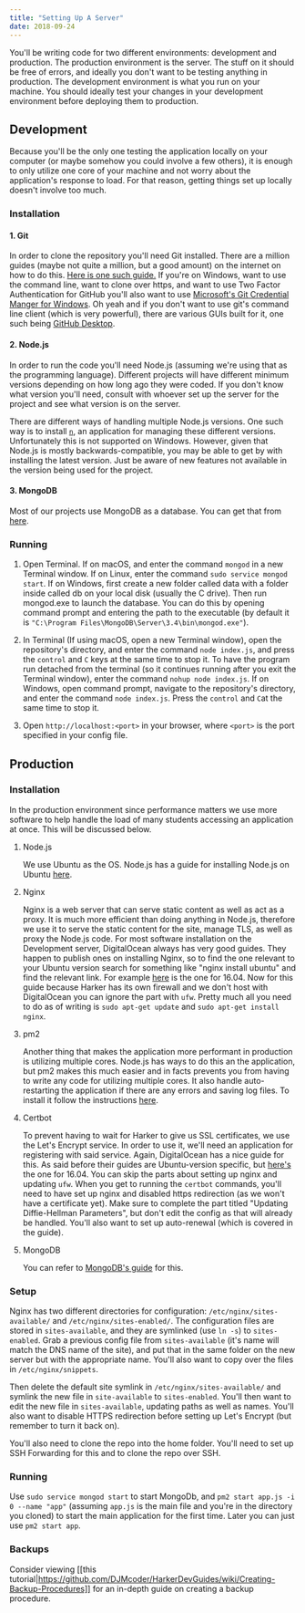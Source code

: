 ```yaml
---
title: "Setting Up A Server"
date: 2018-09-24
---
```


You'll be writing code for two different environments: development and production. The production environment is the server. The stuff on it should be free of errors, and ideally you don't want to be testing anything in production. The development environment is what you run on your machine. You should ideally test your changes in your development environment before deploying them to production.

## Development

Because you'll be the only one testing the application locally on your computer (or maybe somehow you could involve a few others), it is enough to only utilize one core of your machine and not worry about the application's response to load. For that reason, getting things set up locally doesn't involve too much.

### Installation

#### 1. Git

In order to clone the repository you'll need Git installed. There are a million guides (maybe not quite a million, but a good amount) on the internet on how to do this. [Here is one such guide.](https://git-scm.com/book/en/v2/Getting-Started-Installing-Git) If you're on Windows, want to use the command line, want to clone over https, and want to use Two Factor Authentication for GitHub you'll also want to use [Microsoft's Git Credential Manger for Windows](https://github.com/Microsoft/Git-Credential-Manager-for-Windows]). Oh yeah and if you don't want to use git's command line client (which is very powerful), there are various GUIs built for it, one such being [GitHub Desktop](https://desktop.github.com/).

#### 2. Node.js

In order to run the code you'll need Node.js (assuming we're using that as the programming language). Different projects will have different minimum versions depending on how long ago they were coded. If you don't know what version you'll need, consult with whoever set up the server for the project and see what version is on the server.

There are different ways of handling multiple Node.js versions. One such way is to install [`n`](https://github.com/tj/n), an application for managing these different versions. Unfortunately this is not supported on Windows. However, given that Node.js is mostly backwards-compatible, you may be able to get by with installing the latest version. Just be aware of new features not available in the version being used for the project.

#### 3. MongoDB

Most of our projects use MongoDB as a database. You can get that from [here](https://www.mongodb.com/download-center#community).

### Running

1. Open Terminal. If on macOS, and enter the command `mongod` in a new Terminal window. If on Linux, enter the command `sudo service mongod start`. If on Windows, first create a new folder called data with a folder inside called db on your local disk (usually the C drive). Then run mongod.exe to launch the database. You can do this by opening command prompt and entering the path to the executable (by default it is `"C:\Program Files\MongoDB\Server\3.4\bin\mongod.exe"`).

2. In Terminal (If using macOS, open a new Terminal window), open the repository's directory, and enter the command `node index.js`, and press the `control` and `C` keys at the same time to stop it. To have the program run detached from the terminal (so it continues running after you exit the Terminal window), enter the command `nohup node index.js`. If on Windows, open command prompt, navigate to the repository's directory, and enter the command `node index.js`. Press the `control` and `C`at the same time to stop it.

3. Open `http://localhost:<port>` in your browser, where `<port>` is the port specified in your config file.

## Production

### Installation

In the production environment since performance matters we use more software to help handle the load of many students accessing an application at once. This will be discussed below.

1. Node.js

    We use Ubuntu as the OS. Node.js has a guide for installing Node.js on Ubuntu [here](https://nodejs.org/en/download/package-manager/#debian-and-ubuntu-based-linux-distributions).

2. Nginx

    Nginx is a web server that can serve static content as well as act as a proxy. It is much more efficient than doing anything in Node.js, therefore we use it to serve the static content for the site, manage TLS, as well as proxy the Node.js code. For most software installation on the Development server, DigitalOcean always has very good guides. They happen to publish ones on installing Nginx, so to find the one relevant to your Ubuntu version search for something like "nginx install ubuntu" and find the relevant link. For example [here](https://www.digitalocean.com/community/tutorials/how-to-install-nginx-on-ubuntu-16-04) is the one for 16.04. Now for this guide because Harker has its own firewall and we don't host with DigitalOcean you can ignore the part with `ufw`. Pretty much all you need to do as of writing is `sudo apt-get update` and `sudo apt-get install nginx`.

3. pm2

    Another thing that makes the application more performant in production is utilizing multiple cores. Node.js has ways to do this an the application, but pm2 makes this much easier and in facts prevents you from having to write any code for utilizing multiple cores. It also handle auto-restarting the application if there are any errors and saving log files. To install it follow the instructions [here](http://pm2.keymetrics.io/docs/usage/quick-start/#installation).

4. Certbot

    To prevent having to wait for Harker to give us SSL certificates, we use the Let's Encrypt service. In order to use it, we'll need an application for registering with said service. Again, DigitalOcean has a nice guide for this. As said before their guides are Ubuntu-version specific, but [here's](https://www.digitalocean.com/community/tutorials/how-to-secure-nginx-with-let-s-encrypt-on-ubuntu-16-04) the one for 16.04. You can skip the parts about setting up nginx and updating `ufw`. When you get to running the `certbot` commands, you'll need to have set up nginx and disabled https redirection (as we won't have a certificate yet). Make sure to complete the part titled "Updating Diffie-Hellman Parameters", but don't edit the config as that will already be handled. You'll also want to set up auto-renewal (which is covered in the guide).

5. MongoDB

    You can refer to [MongoDB's guide](https://docs.mongodb.com/v3.0/tutorial/install-mongodb-on-ubuntu/) for this.

### Setup

Nginx has two different directories for configuration: `/etc/nginx/sites-available/` and `/etc/nginx/sites-enabled/`. The configuration files are stored in `sites-available`, and they are symlinked (use `ln -s`) to `sites-enabled`. Grab a previous config file from `sites-available` (it's name will match the DNS name of the site), and put that in the same folder on the new server but with the appropriate name. You'll also want to copy over the files in `/etc/nginx/snippets`.

Then delete the default site symlink in `/etc/nginx/sites-available/` and symlink the new file in `site-available` to `sites-enabled`. You'll then want to edit the new file in `sites-available`, updating paths as well as names. You'll also want to disable HTTPS redirection before setting up Let's Encrypt (but remember to turn it back on).

You'll also need to clone the repo into the home folder. You'll need to set up SSH Forwarding for this and to clone the repo over SSH.

### Running

Use `sudo service mongod start` to start MongoDb, and `pm2 start app.js -i 0 --name "app"` (assuming `app.js` is the main file and you're in the directory you cloned) to start the main application for the first time. Later you can just use `pm2 start app`.

### Backups
Consider viewing [[this tutorial|https://github.com/DJMcoder/HarkerDevGuides/wiki/Creating-Backup-Procedures]] for an in-depth guide on creating a backup procedure.

<br><br>